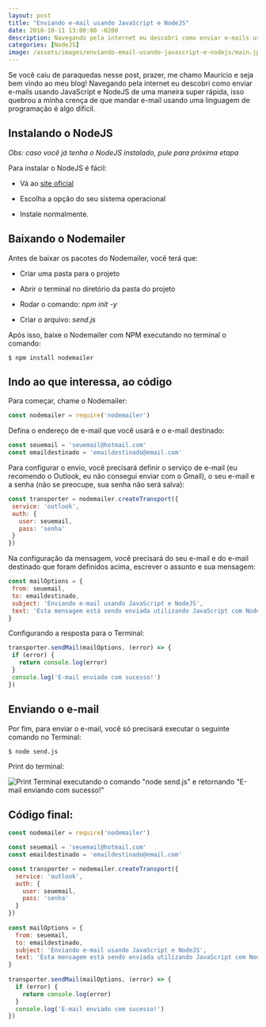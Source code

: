 ```yaml
---
layout: post
title: "Enviando e-mail usando JavaScript e NodeJS"
date: 2018-10-11 13:00:00 -0200
description: Navegando pela internet eu descobri como enviar e-mails usando JavaScript e NodeJS de uma maneira super rápida, isso quebrou a minha crença de que mandar e-mail usando uma linguagem de programação é algo difícil.
categories: [NodeJS]
image: /assets/images/enviando-email-usando-javascript-e-nodejs/main.jpg
---
```



Se você caiu de paraquedas nesse post, prazer, me chamo Maurício e seja bem vindo ao meu blog! Navegando pela internet eu descobri como enviar e-mails usando JavaScript e NodeJS de uma maneira super rápida, isso quebrou a minha crença de que mandar e-mail usando uma linguagem de programação é algo difícil.


## Instalando o NodeJS

*Obs: caso você já tenha o NodeJS instalado, pule para próxima etapa*


Para instalar o NodeJS é fácil:
- Vá ao [site oficial](https://nodejs.org/en/download/) 

- Escolha a opção do seu sistema operacional

- Instale normalmente.


## Baixando o Nodemailer

Antes de baixar os pacotes do Nodemailer, você terá que:

- Criar uma pasta para o projeto

- Abrir o terminal no diretório da pasta do projeto

- Rodar o comando: *npm init -y*

- Criar o arquivo: *send.js*

Após isso, baixe o Nodemailer com NPM executando no terminal o comando:

```command
$ npm install nodemailer 
```

## Indo ao que interessa, ao código

Para começar, chame o Nodemailer:

```javascript
const nodemailer = require('nodemailer')
```


Defina o endereço de e-mail que você usará e o e-mail destinado:

```javascript
const seuemail = 'seuemail@hotmail.com'
const emaildestinado = 'emaildestinado@email.com'
```


Para configurar o envio, você precisará definir o serviço de e-mail (eu recomendo o Outlook, eu não consegui enviar com o Gmail), o seu e-mail e a senha (não se preocupe, sua senha  não será salva):

```javascript
const transporter = nodemailer.createTransport({
 service: 'outlook',
 auth: {
   user: seuemail,
   pass: 'senha'
 }
})
```


Na configuração da mensagem, você precisará do seu e-mail e do e-mail destinado que foram definidos acima, escrever o assunto e sua mensagem:

```javascript
const mailOptions = {
 from: seuemail,
 to: emaildestinado,
 subject: 'Enviando e-mail usando JavaScript e NodeJS',
 text: 'Esta mensagem está sendo enviada utilizando JavaScript com NodeJS'
}
```


Configurando a resposta para o Terminal:

```javascript
transporter.sendMail(mailOptions, (error) => {
 if (error) {
   return console.log(error)
 }
 console.log('E-mail enviado com sucesso!')
})
```


## Enviando o e-mail

Por fim, para enviar o e-mail, você só precisará executar o seguinte comando no Terminal:

```command
$ node send.js
```

Print do terminal:

![Print Terminal executando o comando "node send.js" e retornando "E-mail enviando com sucesso!"](/assets/img/enviando-email-usando-javascript-e-nodejs/success.png)


## Código final:

```javascript
const nodemailer = require('nodemailer')

const seuemail = 'seuemail@hotmail.com'
const emaildestinado = 'emaildestinado@email.com'

const transporter = nodemailer.createTransport({
  service: 'outlook',
  auth: {
    user: seuemail,
    pass: 'senha'
  }
})
 
const mailOptions = {
  from: seuemail,
  to: emaildestinado,
  subject: 'Enviando e-mail usando JavaScript e NodeJS',
  text: 'Esta mensagem está sendo enviada utilizando JavaScript com NodeJS'
}
 
transporter.sendMail(mailOptions, (error) => {
  if (error) {
    return console.log(error)
  }
  console.log('E-mail enviado com sucesso!')
})
```